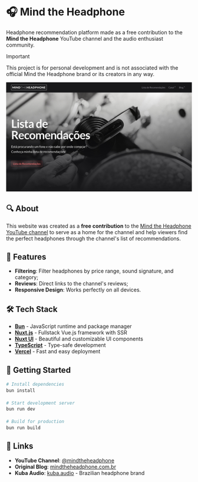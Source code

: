 # 🎧 Mind the Headphone

<!-- <div style="display: inline">
  <img src="https://img.shields.io/badge/bun-282a36?style=for-the-badge&logo=bun&logoColor=fbf0df" alt="Bun">
  <img src="https://img.shields.io/badge/nuxt.js-020618?style=for-the-badge&logo=nuxt&logoColor=00dc82" alt="Nuxt Js">
  <img src="https://img.shields.io/badge/TypeScript-007ACC?style=for-the-badge&logo=typescript&logoColor=white" alt="TypeScript">
  <img src="https://img.shields.io/badge/Vercel-000000?style=for-the-badge&logo=vercel&logoColor=white" alt="Vercel">
</div> -->

Headphone recommendation platform made as a free contribution to the **Mind the Headphone** YouTube channel and the audio enthusiast community.

> [!IMPORTANT]
> This project is for personal development and is not associated with the official Mind the Headphone brand or its creators in any way.

![Screenshot](screenshot.jpg)

## 🔍 About

This website was created as a **free contribution** to the [Mind the Headphone YouTube channel](https://youtube.com/@mindtheheadphone) to serve as a home for the channel and help viewers find the perfect headphones through the channel's list of recommendations.

## 🎯 Features

- **Filtering**: Filter headphones by price range, sound signature, and category;
- **Reviews**: Direct links to the channel's reviews;
- **Responsive Design**: Works perfectly on all devices.

## 🛠️ Tech Stack

- **[Bun](https://bun.com/)** - JavaScript runtime and package manager
- **[Nuxt.js](https://nuxt.com/)** - Fullstack Vue.js framework with SSR
- **[Nuxt UI](https://ui.nuxt.com/)** - Beautiful and customizable UI components
- **[TypeScript](https://www.typescriptlang.org/)** - Type-safe development
- **[Vercel](https://vercel.com/)** - Fast and easy deployment

## 🚀 Getting Started

```bash
# Install dependencies
bun install

# Start development server
bun run dev

# Build for production
bun run build
```

## 🔗 Links

- **YouTube Channel**: [@mindtheheadphone](https://youtube.com/@mindtheheadphone)
- **Original Blog**: [mindtheheadphone.com.br](https://old.mindtheheadphone.com.br)
- **Kuba Audio**: [kuba.audio](https://kuba.audio) - Brazilian headphone brand